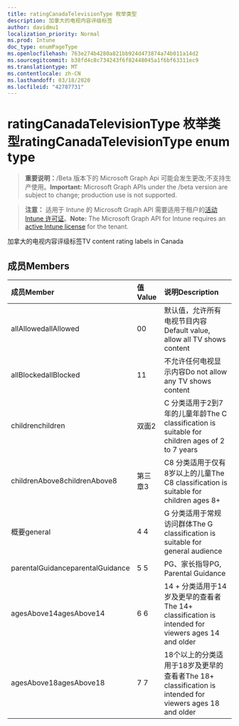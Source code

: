 ```yaml
---
title: ratingCanadaTelevisionType 枚举类型
description: 加拿大的电视内容评级标签
author: davidmu1
localization_priority: Normal
ms.prod: Intune
doc_type: enumPageType
ms.openlocfilehash: 763e274b4280a821bb924d473874a74b011a14d2
ms.sourcegitcommit: b38fd4c8c734243f6f82448045a1f6bf63311ec9
ms.translationtype: MT
ms.contentlocale: zh-CN
ms.lasthandoff: 03/18/2020
ms.locfileid: "42787731"
---
```

# <a name="ratingcanadatelevisiontype-enum-type"></a><span data-ttu-id="4060b-103">ratingCanadaTelevisionType 枚举类型</span><span class="sxs-lookup"><span data-stu-id="4060b-103">ratingCanadaTelevisionType enum type</span></span>

> <span data-ttu-id="4060b-104">**重要说明：**/Beta 版本下的 Microsoft Graph Api 可能会发生更改;不支持生产使用。</span><span class="sxs-lookup"><span data-stu-id="4060b-104">**Important:** Microsoft Graph APIs under the /beta version are subject to change; production use is not supported.</span></span>

> <span data-ttu-id="4060b-105">**注意：** 适用于 Intune 的 Microsoft Graph API 需要适用于租户的[活动 Intune 许可证](https://go.microsoft.com/fwlink/?linkid=839381)。</span><span class="sxs-lookup"><span data-stu-id="4060b-105">**Note:** The Microsoft Graph API for Intune requires an [active Intune license](https://go.microsoft.com/fwlink/?linkid=839381) for the tenant.</span></span>

<span data-ttu-id="4060b-106">加拿大的电视内容评级标签</span><span class="sxs-lookup"><span data-stu-id="4060b-106">TV content rating labels in Canada</span></span>

## <a name="members"></a><span data-ttu-id="4060b-107">成员</span><span class="sxs-lookup"><span data-stu-id="4060b-107">Members</span></span>
|<span data-ttu-id="4060b-108">成员</span><span class="sxs-lookup"><span data-stu-id="4060b-108">Member</span></span>|<span data-ttu-id="4060b-109">值</span><span class="sxs-lookup"><span data-stu-id="4060b-109">Value</span></span>|<span data-ttu-id="4060b-110">说明</span><span class="sxs-lookup"><span data-stu-id="4060b-110">Description</span></span>|
|:---|:---|:---|
|<span data-ttu-id="4060b-111">allAllowed</span><span class="sxs-lookup"><span data-stu-id="4060b-111">allAllowed</span></span>|<span data-ttu-id="4060b-112">0</span><span class="sxs-lookup"><span data-stu-id="4060b-112">0</span></span>|<span data-ttu-id="4060b-113">默认值，允许所有电视节目内容</span><span class="sxs-lookup"><span data-stu-id="4060b-113">Default value, allow all TV shows content</span></span>|
|<span data-ttu-id="4060b-114">allBlocked</span><span class="sxs-lookup"><span data-stu-id="4060b-114">allBlocked</span></span>|<span data-ttu-id="4060b-115">1</span><span class="sxs-lookup"><span data-stu-id="4060b-115">1</span></span>|<span data-ttu-id="4060b-116">不允许任何电视显示内容</span><span class="sxs-lookup"><span data-stu-id="4060b-116">Do not allow any TV shows content</span></span>|
|<span data-ttu-id="4060b-117">children</span><span class="sxs-lookup"><span data-stu-id="4060b-117">children</span></span>|<span data-ttu-id="4060b-118">双面</span><span class="sxs-lookup"><span data-stu-id="4060b-118">2</span></span>|<span data-ttu-id="4060b-119">C 分类适用于2到7年的儿童年龄</span><span class="sxs-lookup"><span data-stu-id="4060b-119">The C classification is suitable for children ages of 2 to 7 years</span></span>|
|<span data-ttu-id="4060b-120">childrenAbove8</span><span class="sxs-lookup"><span data-stu-id="4060b-120">childrenAbove8</span></span>|<span data-ttu-id="4060b-121">第三章</span><span class="sxs-lookup"><span data-stu-id="4060b-121">3</span></span>|<span data-ttu-id="4060b-122">C8 分类适用于仅有8岁以上的儿童</span><span class="sxs-lookup"><span data-stu-id="4060b-122">The C8 classification is suitable for children ages 8+</span></span>|
|<span data-ttu-id="4060b-123">概要</span><span class="sxs-lookup"><span data-stu-id="4060b-123">general</span></span>|<span data-ttu-id="4060b-124">4 </span><span class="sxs-lookup"><span data-stu-id="4060b-124">4</span></span>|<span data-ttu-id="4060b-125">G 分类适用于常规访问群体</span><span class="sxs-lookup"><span data-stu-id="4060b-125">The G classification is suitable for general audience</span></span>|
|<span data-ttu-id="4060b-126">parentalGuidance</span><span class="sxs-lookup"><span data-stu-id="4060b-126">parentalGuidance</span></span>|<span data-ttu-id="4060b-127">5 </span><span class="sxs-lookup"><span data-stu-id="4060b-127">5</span></span>|<span data-ttu-id="4060b-128">PG、家长指导</span><span class="sxs-lookup"><span data-stu-id="4060b-128">PG, Parental Guidance</span></span>|
|<span data-ttu-id="4060b-129">agesAbove14</span><span class="sxs-lookup"><span data-stu-id="4060b-129">agesAbove14</span></span>|<span data-ttu-id="4060b-130">6 </span><span class="sxs-lookup"><span data-stu-id="4060b-130">6</span></span>|<span data-ttu-id="4060b-131">14 + 分类适用于14岁及更早的查看者</span><span class="sxs-lookup"><span data-stu-id="4060b-131">The 14+ classification is intended for viewers ages 14 and older</span></span>|
|<span data-ttu-id="4060b-132">agesAbove18</span><span class="sxs-lookup"><span data-stu-id="4060b-132">agesAbove18</span></span>|<span data-ttu-id="4060b-133">7 </span><span class="sxs-lookup"><span data-stu-id="4060b-133">7</span></span>|<span data-ttu-id="4060b-134">18个以上的分类适用于18岁及更早的查看者</span><span class="sxs-lookup"><span data-stu-id="4060b-134">The 18+ classification is intended for viewers ages 18 and older</span></span>|



